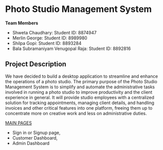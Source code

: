 # Photo Studio Management System
**Team Members**  
* Shweta Chaudhary: Student ID: 8874947  
* Merlin George: Student ID: 8989980  
* Shilpa Gopi: Student ID: 8893284  
* Bala Subramaniyam Venugopal Raja: Student ID: 8892816

## Project Description
We have decided to build a desktop application to streamline and enhance the operations of a photo studio. The primary purpose of the Photo Studio Management System is to simplify and automate the administrative tasks involved in running a photo studio to improve productivity and the client experience in general. It will provide studio employees with a centralized solution for tracking appointments, managing client details, and handling invoices and other critical features into one platform, freeing them up to concentrate more on creative work and less on administrative duties. 

<u>MAIN PAGES</u> 
* Sign in or Signup page, 
* Customer Dashboard,
* Admin Dashboard
